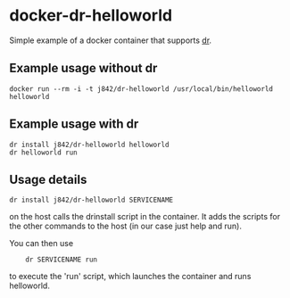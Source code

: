 # docker-dr-helloworld
Simple example of a docker container that supports [dr](https://github.com/j842/dr).

## Example usage without dr

```
docker run --rm -i -t j842/dr-helloworld /usr/local/bin/helloworld helloworld
```

## Example usage with dr

```
dr install j842/dr-helloworld helloworld
dr helloworld run
```

## Usage details

```
dr install j842/dr-helloworld SERVICENAME
```
on the host calls the drinstall script in the container. It adds the scripts for
the other commands to the host (in our case just help and run).

You can then use 
```
    dr SERVICENAME run
```
to execute the 'run' script, which launches the container and runs helloworld.
